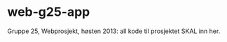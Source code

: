 web-g25-app
===========

Gruppe 25, Webprosjekt, høsten 2013: all kode til prosjektet SKAL inn her.
